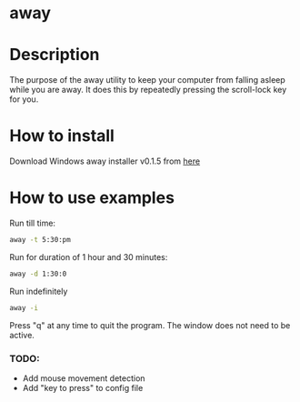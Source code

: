 # away

# Description
The purpose of the away utility to keep your computer from falling asleep while you are away.
It does this by repeatedly pressing the scroll-lock key for you.

# How to install
Download Windows away installer v0.1.5 from [here](https://s3-us-west-2.amazonaws.com/blog.carmanbabin.net/tools/away-0.1.5-setup.exe)

# How to use examples
Run till time:
```sh
away -t 5:30:pm
```

Run for duration of 1 hour and 30 minutes:
```sh
away -d 1:30:0
```

Run indefinitely
```sh
away -i
```

Press "q" at any time to quit the program. The window does not need to be active.

### TODO:
 - Add mouse movement detection
 - Add "key to press" to config file
